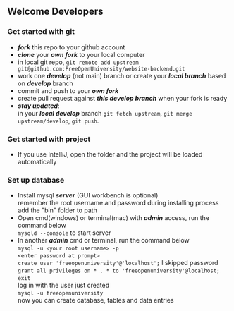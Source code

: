 
## Welcome Developers

### Get started with git
- ***fork*** this repo to your github account
- ***clone*** your ***own fork*** to your local computer
- in local git repo, ```git remote add upstream git@github.com:FreeOpenUniversity/website-backend.git```
- work one ***develop*** (not main) branch or create your ***local branch*** based on ***develop*** branch
- commit and push to your ***own fork***
- create pull request against ***this develop branch*** when your fork is ready
- ***stay updated***:  
  in your ***local develop*** branch ```git fetch upstream```, ```git merge upstream/develop```, ```git push```.

### Get started with project
- If you use IntelliJ, open the folder and the project will be loaded automatically
### Set up database
- Install mysql ***server*** (GUI workbench is optional)  
  remember the root username and password during installing process  
  add the "bin" folder to path  
- Open cmd(windows) or terminal(mac) with ***admin*** access, run the command below  
  ```mysqld --console``` to start server  
- In another ***admin*** cmd or terminal, run the command below  
  ```mysql -u <your root username> -p```  
  ```<enter password at prompt>```  
  ```create user 'freeopenuniversity'@'localhost';``` I skipped password    
  ```grant all privileges on * . * to 'freeopenuniversity'@localhost;```  
  ```exit```  
  log in with the user just created  
  ```mysql -u freeopenuniversity```  
  now you can create database, tables and data entries  
  

